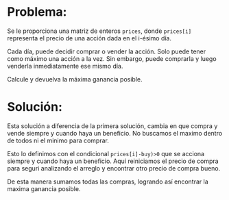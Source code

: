 # Problema:

Se le proporciona una matriz de enteros `prices`, donde `prices[i]` representa el precio de una acción dada en el i-ésimo día.

Cada día, puede decidir comprar o vender la acción. Solo puede tener como máximo una acción a la vez. Sin embargo, puede comprarla y luego venderla inmediatamente ese mismo día.

Calcule y devuelva la máxima ganancia posible.

# Solución:

Esta solución a diferencia de la primera solución, cambia en que compra y vende siempre y cuando haya un beneficio. No buscamos el maximo dentro de todos ni el minimo para comprar.

Esto lo definimos con el condicional `prices[i]-buy)>0` que se acciona siempre y cuando haya un beneficio. Aquí reiniciamos el precio de compra para seguri analizando el arreglo y encontrar otro precio de compra bueno.

De esta manera sumamos todas las compras, logrando así encontrar la maxima ganancia posible.